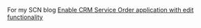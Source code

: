 For my SCN blog [Enable CRM Service Order application with edit functionality](https://blogs.sap.com/2016/04/10/enable-crm-service-order-application-with-edit-functionality/comment-page-1/#comment-368775)